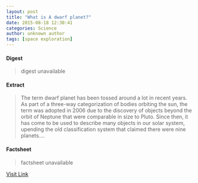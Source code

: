 ```yaml
---
layout: post
title: "What is A dwarf planet?"
date: 2015-08-18 12:30:41
categories: Science
author: unknown author
tags: [space exploration]
---
```



#### Digest
>digest unavailable

#### Extract
>The term dwarf planet has been tossed around a lot in recent years. As part of a three-way categorization of bodies orbiting the sun, the term was adopted in 2006 due to the discovery of objects beyond the orbit of Neptune that were comparable in size to Pluto. Since then, it has come to be used to describe many objects in our solar system, upending the old classification system that claimed there were nine planets....

#### Factsheet
>factsheet unavailable

[Visit Link](http://phys.org/news/2015-08-dwarf-planet.html)


